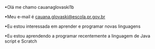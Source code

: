•Olá me chamo cauanaglovaski1b

•Meu e-mail é cauana.glovaski@escola.pr.gov.br

•Eu estou interessada em aprender e programar 
novas linguagens

•Eu estou aprendendo a programar recentemente a linguagem de Java script e Scratch

<!---
cauanaglovaski1b/cauanaglovaski1b
